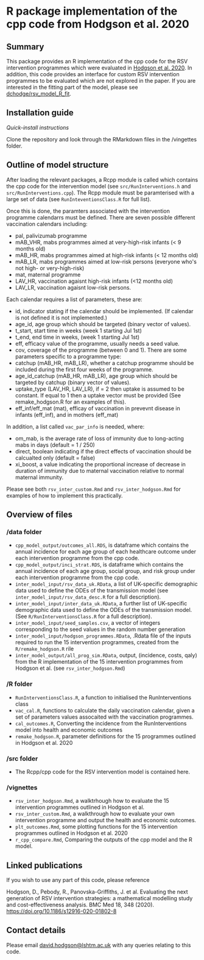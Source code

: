 # R package implementation of the cpp code from Hodgson et al. 2020
## Summary

This package provides an R implementation of the cpp code for the RSV intervention programmes which were evaluated in [Hodgson et al. 2020]( https://doi.org/10.1186/s12916-020-01802-8). In addition, this code provides an interface for custom RSV intervention programmes to be evaluated which are not explored in the paper. If you are interested in the fitting part of the model, please see [dchodge/rsv_model_R_fit](https://github.com/dchodge/rsv_model_R_fit).

## Installation guide

*Quick-install instructions*

Clone the repository and look through the RMarkdown files in the /vingettes folder.

## Outline of model structure

After loading the relevant packages, a Rcpp module is called which contains the cpp code for the intervention model (see `src/RunInterventions.h` and `src/RunInterventions.cpp`). The Rcpp module must be paramterised with a large set of data (see `RunInteventionsClass.R` for full list). 

Once this is done, the paramters associated with the intervention programme calendarrs must be defined. There are seven possible different vaccination calendars including:
* pal, palivizumab programme
* mAB_VHR, mabs programmes aimed at very-high-risk infants (< 9 months old)
* mAB_HR, mabs programmes aimed at high-risk infants (< 12 months old)
* mAB_LR, mabs programmes aimed at low-risk persons (everyone who's not high- or very-high-risk)
* mat, maternal programme
* LAV_HR, vaccination agaisnt high-risk infants (<12 months old)
* LAV_LR, vaccination agaisnt low-risk persons.

Each calendar requires a list of parameters, these are:
* id, indicator stating if the calendar should be implemented. (If calendar is not defined it is not implemented.)
* age_id, age group which should be targeted (binary vector of values).
* t_start, start time in weeks (week 1 starting Jul 1st)
* t_end, end time in weeks, (week 1 starting Jul 1st) 
* eff, efficacy value of the programme, usually needs a seed value.
* cov, coverage of the programme (between 0 and 1).
There are some parameters specific to a programme type:
* catchup (mAB_HR, mAB_LR), whether a catchup programme should be included during the first four weeks of the programme.
* age_id_catchup (mAB_HR, mAB_LR), age group which should be targeted by catchup (binary vector of values).
* uptake_type (LAV_HR, LAV_LR), if = 2 then uptake is assumed to be constant.  If equal to 1 then a uptake vector must be provided (See remake_hodgson.R for an examples of this).
* eff_inf/eff_mat (mat), efficay of vaccination in prevevnt disease in infants (eff_inf), and in mothers (eff_mat)

In addition, a list called `vac_par_info` is needed, where:
* om_mab, is the average rate of loss of immunity due to long-acting mabs in days (default = 1 / 250)
* direct, boolean indicating if the direct effects of vaccination should be calcualted only (default = false)
* xi_boost, a value indicating the proportional increase of decrease in duration of immunity due to maternal vaccination relative to normal maternal immunity.

Please see both `rsv_inter_custom.Rmd` and `rsv_inter_hodgson.Rmd` for examples of how to implement this practically. 

## Overview of files
### /data folder
* `cpp_model_output/outcomes_all.RDS`, is dataframe which contains the annual incidence for each age group of each healthcare outcome under each intervention programme from the cpp code.
* `cpp_model_output/inci_strat.RDS`, is dataframe which contains the annual incidence of each age group, social group, and risk group under each intervention programme  from the cpp code.
* `inter_model_input/rsv_data_uk.RData`, a list of UK-specific demographic data used to define the ODEs of the transmission model (see `inter_model_input/rsv_data_desc.R` for a full description).
* `inter_model_input/inter_data_uk.RData`, a further list of UK-specific demographic data used to define the ODEs of the transmission model. (See `R/RunInterventionsClass.R` for a full description).
* `inter_model_input/seed_samples.csv`, a vector of integers corresponding to the seed values in the random number generation
* `inter_model_input/hodgson_programmes.RData`, .Rdata file of the inputs required to run the 15 intervention programmes, created from the `R/remake_hodgson.R` rile
* `inter_model_output/all_prog_sim.RData`, output, (incidence, costs, qaly) from the R implementation of the 15 intervention programmes from Hodgson et al. (see `rsv_inter_hodgson.Rmd`)

 ### /R folder
 * `RunInterventionsClass.R`, a function to initialised the RunInterventions class
 * `vac_cal.R`, functions to calculate the daily vaccination calendar, given a set of parameters values assocaited with the vaccination programmes. 
 * `cal_outcomes.R`, Converting the incidence from the RunInterventions model into health and economic outcomes
 * `remake_hodgson.R`, parameter definitions for the 15 programmes outlined in Hodgson et al. 2020

### /src folder
* The Rcpp/cpp code for the RSV intervention model is contained here. 

 ### /vignettes
 * `rsv_inter_hodgson.Rmd`, a walktrhough how to evaluate the 15 intervention programmes outlined in Hodgson et al.
 * `rsv_inter_custom.Rmd`, a walkthrough how to evaluate your own intervention programme and output the health and economic outcomes. 
 * `plt_outcomes.Rmd`, some plotting functions for the 15 intervention programmes outlined in Hodgson et al. 2020
 * `r_cpp_compare.Rmd`, Comparing the outputs of the cpp model and the R model.

## Linked publications

If you wish to use any part of this code, please reference

Hodgson, D., Pebody, R., Panovska-Griffiths, J. et al. Evaluating the next generation of RSV intervention strategies: a mathematical modelling study and cost-effectiveness analysis. BMC Med 18, 348 (2020). https://doi.org/10.1186/s12916-020-01802-8

## Contact details

Please email david.hodgson@lshtm.ac.uk with any queries relating to this code.
